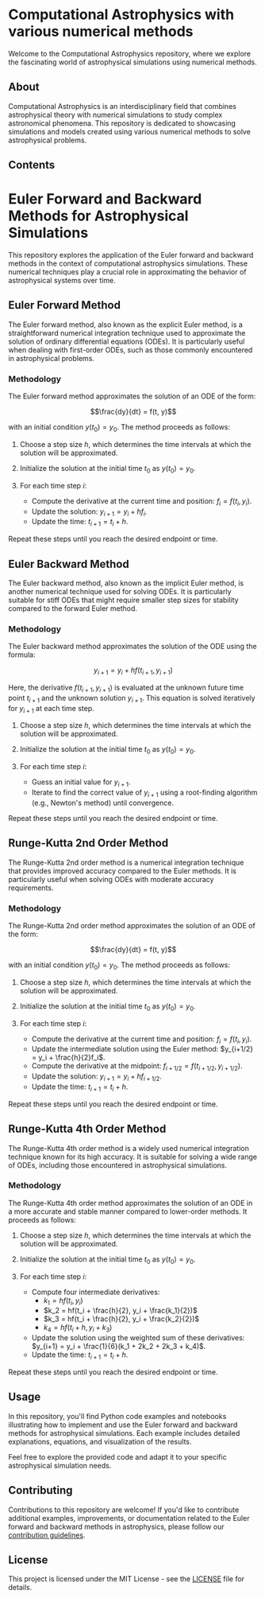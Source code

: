 # Computational Astrophysics with various numerical methods
Welcome to the Computational Astrophysics repository, where we explore the fascinating world of astrophysical simulations using numerical methods.

## About

Computational Astrophysics is an interdisciplinary field that combines astrophysical theory with numerical simulations to study complex astronomical phenomena. This repository is dedicated to showcasing simulations and models created using various numerical methods to solve astrophysical problems.

## Contents

# Euler Forward and Backward Methods for Astrophysical Simulations

This repository explores the application of the Euler forward and backward methods in the context of computational astrophysics simulations. These numerical techniques play a crucial role in approximating the behavior of astrophysical systems over time.

## Euler Forward Method

The Euler forward method, also known as the explicit Euler method, is a straightforward numerical integration technique used to approximate the solution of ordinary differential equations (ODEs). It is particularly useful when dealing with first-order ODEs, such as those commonly encountered in astrophysical problems.

### Methodology

The Euler forward method approximates the solution of an ODE of the form:

$$\frac{dy}{dt} = f(t, y)$$

with an initial condition $y(t_0) = y_0$. The method proceeds as follows:

1. Choose a step size $h$, which determines the time intervals at which the solution will be approximated.

2. Initialize the solution at the initial time $t_0$ as $y(t_0) = y_0$.

3. For each time step $i$:
   - Compute the derivative at the current time and position: $f_i = f(t_i, y_i)$.
   - Update the solution: $y_{i+1} = y_i + hf_i$.
   - Update the time: $t_{i+1} = t_i + h$.

Repeat these steps until you reach the desired endpoint or time.

## Euler Backward Method

The Euler backward method, also known as the implicit Euler method, is another numerical technique used for solving ODEs. It is particularly suitable for stiff ODEs that might require smaller step sizes for stability compared to the forward Euler method.

### Methodology

The Euler backward method approximates the solution of the ODE using the formula:

$$y_{i+1} = y_i + hf(t_{i+1}, y_{i+1})$$

Here, the derivative $f(t_{i+1}, y_{i+1})$ is evaluated at the unknown future time point $t_{i+1}$ and the unknown solution $y_{i+1}$. This equation is solved iteratively for $y_{i+1}$ at each time step.

1. Choose a step size $h$, which determines the time intervals at which the solution will be approximated.

2. Initialize the solution at the initial time $t_0$ as $y(t_0) = y_0$.

3. For each time step $i$:
   - Guess an initial value for $y_{i+1}$.
   - Iterate to find the correct value of $y_{i+1}$ using a root-finding algorithm (e.g., Newton's method) until convergence.

Repeat these steps until you reach the desired endpoint or time.


## Runge-Kutta 2nd Order Method

The Runge-Kutta 2nd order method is a numerical integration technique that provides improved accuracy compared to the Euler methods. It is particularly useful when solving ODEs with moderate accuracy requirements.

### Methodology

The Runge-Kutta 2nd order method approximates the solution of an ODE of the form:

$$\frac{dy}{dt} = f(t, y)$$

with an initial condition $y(t_0) = y_0$. The method proceeds as follows:

1. Choose a step size $h$, which determines the time intervals at which the solution will be approximated.

2. Initialize the solution at the initial time $t_0$ as $y(t_0) = y_0$.

3. For each time step $i$:
   - Compute the derivative at the current time and position: $f_i = f(t_i, y_i)$.
   - Update the intermediate solution using the Euler method: $y_{i+1/2} = y_i + \frac{h}{2}f_i$.
   - Compute the derivative at the midpoint: $f_{i+1/2} = f(t_{i+1/2}, y_{i+1/2})$.
   - Update the solution: $y_{i+1} = y_i + hf_{i+1/2}$.
   - Update the time: $t_{i+1} = t_i + h$.

Repeat these steps until you reach the desired endpoint or time.

## Runge-Kutta 4th Order Method

The Runge-Kutta 4th order method is a widely used numerical integration technique known for its high accuracy. It is suitable for solving a wide range of ODEs, including those encountered in astrophysical simulations.

### Methodology

The Runge-Kutta 4th order method approximates the solution of an ODE in a more accurate and stable manner compared to lower-order methods. It proceeds as follows:

1. Choose a step size $h$, which determines the time intervals at which the solution will be approximated.

2. Initialize the solution at the initial time $t_0$ as $y(t_0) = y_0$.

3. For each time step $i$:
   - Compute four intermediate derivatives:
     - $k_1 = hf(t_i, y_i)$
     - $k_2 = hf(t_i + \frac{h}{2}, y_i + \frac{k_1}{2})$
     - $k_3 = hf(t_i + \frac{h}{2}, y_i + \frac{k_2}{2})$
     - $k_4 = hf(t_i + h, y_i + k_3)$
   - Update the solution using the weighted sum of these derivatives: $y_{i+1} = y_i + \frac{1}{6}(k_1 + 2k_2 + 2k_3 + k_4)$.
   - Update the time: $t_{i+1} = t_i + h$.

Repeat these steps until you reach the desired endpoint or time.


## Usage

In this repository, you'll find Python code examples and notebooks illustrating how to implement and use the Euler forward and backward methods for astrophysical simulations. Each example includes detailed explanations, equations, and visualization of the results.

Feel free to explore the provided code and adapt it to your specific astrophysical simulation needs.

## Contributing

Contributions to this repository are welcome! If you'd like to contribute additional examples, improvements, or documentation related to the Euler forward and backward methods in astrophysics, please follow our [contribution guidelines](CONTRIBUTING.md).

## License

This project is licensed under the MIT License - see the [LICENSE](LICENSE) file for details.
